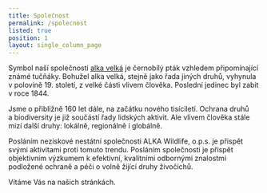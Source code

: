 ```yaml
---
title: Společnost
permalink: /spolecnost
listed: true
position: 1
layout: single_column_page
---
```

Symbol naší společnosti [alka velká](/zajmove-druhy/alka-velka) je
černobílý pták vzhledem připomínající známé tučňáky. Bohužel alka velká,
stejně jako řada jiných druhů, vyhynula v polovině 19. století, z velké
části vlivem člověka. Poslední jedinec byl zabit v roce 1844.

Jsme o přibližně 160 let dále, na začátku nového tisíciletí. Ochrana
druhů a biodiversity je již součástí řady lidských aktivit. Ale vlivem
člověka stále mizí další druhy: lokálně, regionálně i globálně.

Posláním neziskové nestátní společnosti ALKA Wildlife, o.p.s. je přispět
svými aktivitami proti tomuto trendu. Posláním společnosti je přispět
objektivním výzkumem k efektivní, kvalitními odbornými znalostmi
podložené ochraně a péči o volně žijící druhy živočichů.

Vítáme Vás na našich stránkách.
